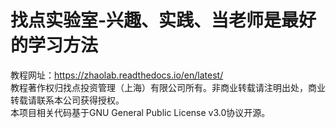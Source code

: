 # 找点实验室-兴趣、实践、当老师是最好的学习方法
教程网址：https://zhaolab.readthedocs.io/en/latest/  
教程著作权归找点投资管理（上海）有限公司所有。非商业转载请注明出处，商业转载请联系本公司获得授权。  
本项目相关代码基于GNU General Public License v3.0协议开源。